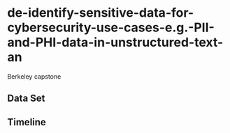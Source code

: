 # de-identify-sensitive-data-for-cybersecurity-use-cases-e.g.-PII-and-PHI-data-in-unstructured-text-an
Berkeley capstone


## Data Set 

## Timeline